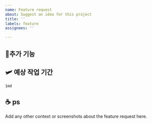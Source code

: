 ```yaml
---
name: Feature request
about: Suggest an idea for this project
title: ''
labels: feature
assignees: ''

---
```


## 🥤추가 기능

## 🛩 예상 작업 기간

```
1md
```

## ☕ ps
Add any other context or screenshots about the feature request here.

